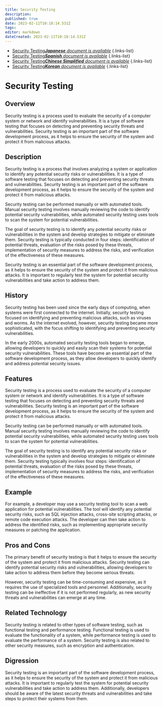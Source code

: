 ```yaml
---
title: Security Testing
description: 
published: true
date: 2023-02-11T10:18:14.531Z
tags: 
editor: markdown
dateCreated: 2023-02-11T10:18:14.531Z
---
```


- [Security Testing***Japanese** document is available*](/ja/Knowledge-base/Dictionary/security-testing)
{.links-list}
- [Security Testing***Spanish** document is available*](/es/Knowledge-base/Dictionary/security-testing)
{.links-list}
- [Security Testing***Chinese Simplified** document is available*](/zh/Knowledge-base/Dictionary/security-testing)
{.links-list}
- [Security Testing***Korean** document is available*](/ko/Knowledge-base/Dictionary/security-testing)
{.links-list}


# Security Testing

## Overview
Security testing is a process used to evaluate the security of a computer system or network and identify vulnerabilities. It is a type of software testing that focuses on detecting and preventing security threats and vulnerabilities. Security testing is an important part of the software development process, as it helps to ensure the security of the system and protect it from malicious attacks.

## Description
Security testing is a process that involves analyzing a system or application to identify any potential security risks or vulnerabilities. It is a type of software testing that focuses on detecting and preventing security threats and vulnerabilities. Security testing is an important part of the software development process, as it helps to ensure the security of the system and protect it from malicious attacks.

Security testing can be performed manually or with automated tools. Manual security testing involves manually reviewing the code to identify potential security vulnerabilities, while automated security testing uses tools to scan the system for potential vulnerabilities.

The goal of security testing is to identify any potential security risks or vulnerabilities in the system and develop strategies to mitigate or eliminate them. Security testing is typically conducted in four steps: identification of potential threats, evaluation of the risks posed by these threats, implementation of security measures to address the risks, and verification of the effectiveness of these measures.

Security testing is an essential part of the software development process, as it helps to ensure the security of the system and protect it from malicious attacks. It is important to regularly test the system for potential security vulnerabilities and take action to address them.

## History
Security testing has been used since the early days of computing, when systems were first connected to the internet. Initially, security testing focused on identifying and preventing malicious attacks, such as viruses and worms. As the internet evolved, however, security testing became more sophisticated, with the focus shifting to identifying and preventing security vulnerabilities.

In the early 2000s, automated security testing tools began to emerge, allowing developers to quickly and easily scan their systems for potential security vulnerabilities. These tools have become an essential part of the software development process, as they allow developers to quickly identify and address potential security issues.

## Features
Security testing is a process used to evaluate the security of a computer system or network and identify vulnerabilities. It is a type of software testing that focuses on detecting and preventing security threats and vulnerabilities. Security testing is an important part of the software development process, as it helps to ensure the security of the system and protect it from malicious attacks.

Security testing can be performed manually or with automated tools. Manual security testing involves manually reviewing the code to identify potential security vulnerabilities, while automated security testing uses tools to scan the system for potential vulnerabilities.

The goal of security testing is to identify any potential security risks or vulnerabilities in the system and develop strategies to mitigate or eliminate them. Security testing typically involves four steps: identification of potential threats, evaluation of the risks posed by these threats, implementation of security measures to address the risks, and verification of the effectiveness of these measures.

## Example
For example, a developer may use a security testing tool to scan a web application for potential vulnerabilities. The tool will identify any potential security risks, such as SQL injection attacks, cross-site scripting attacks, or remote code execution attacks. The developer can then take action to address the identified risks, such as implementing appropriate security measures or patching the application.

## Pros and Cons
The primary benefit of security testing is that it helps to ensure the security of the system and protect it from malicious attacks. Security testing can identify potential security risks and vulnerabilities, allowing developers to take action to address them before they become serious threats.

However, security testing can be time-consuming and expensive, as it requires the use of specialized tools and personnel. Additionally, security testing can be ineffective if it is not performed regularly, as new security threats and vulnerabilities can emerge at any time.

## Related Technology
Security testing is related to other types of software testing, such as functional testing and performance testing. Functional testing is used to evaluate the functionality of a system, while performance testing is used to evaluate the performance of a system. Security testing is also related to other security measures, such as encryption and authentication.

## Digression
Security testing is an important part of the software development process, as it helps to ensure the security of the system and protect it from malicious attacks. It is important to regularly test the system for potential security vulnerabilities and take action to address them. Additionally, developers should be aware of the latest security threats and vulnerabilities and take steps to protect their systems from them.